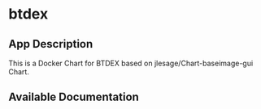 # btdex

## App Description

This is a Docker Chart for BTDEX based on jlesage/Chart-baseimage-gui Chart.

## Available Documentation

